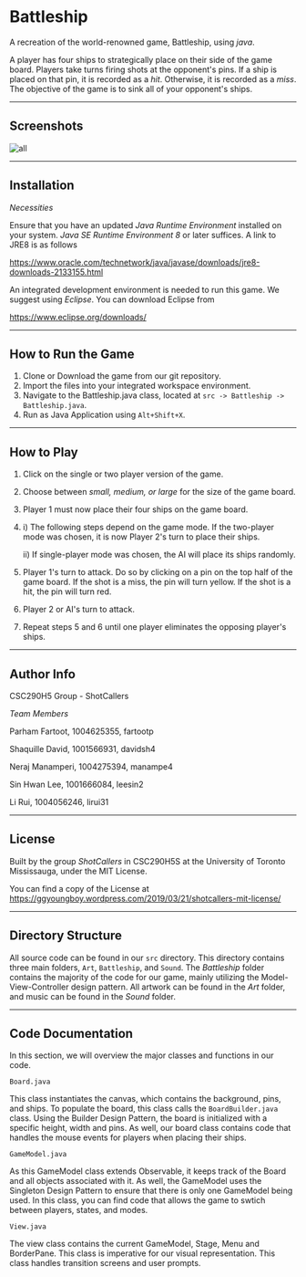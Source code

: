 Battleship
===

A recreation of the world-renowned game, Battleship, using *java*.

A player has four ships to strategically place on their side of the game board. Players take turns firing shots at the opponent's pins. If a ship is placed on that pin, it is recorded as a *hit*. Otherwise, it is recorded as a *miss*. The objective of the game is to sink all of your opponent's ships.

---

Screenshots
---

![all](https://user-images.githubusercontent.com/47598577/54769544-c368fc00-4bd7-11e9-90a6-ae06c5ed0a89.jpg)

---

Installation
---

*Necessities*

Ensure that you have an updated *Java Runtime Environment* installed on your system. *Java SE Runtime Environment 8* or later suffices. A link to JRE8 is as follows

https://www.oracle.com/technetwork/java/javase/downloads/jre8-downloads-2133155.html

An integrated development environment is needed to run this game. We suggest using *Eclipse*. You can download Eclipse from

https://www.eclipse.org/downloads/

---

How to Run the Game
---

1. Clone or Download the game from our git repository.
2. Import the files into your integrated workspace environment.
3. Navigate to the Battleship.java class, located at `src -> Battleship -> Battleship.java`.
4. Run as Java Application using `Alt+Shift+X`.

---

How to Play
---

1. Click on the single or two player version of the game.
2. Choose between *small, medium, or large* for the size of the game board.
3. Player 1 must now place their four ships on the game board.
4. i) The following steps depend on the game mode. If the two-player mode was chosen, it is now Player 2's turn to place their ships.
   
   ii) If single-player mode was chosen, the AI will place its ships randomly.
5. Player 1's turn to attack. Do so by clicking on a pin on the top half of the game board. If the shot is a miss, the pin will turn yellow. If the shot is a hit, the pin will turn red.
6. Player 2 or AI's turn to attack.
7. Repeat steps 5 and 6 until one player eliminates the opposing player's ships.

---

Author Info
---
CSC290H5 Group - ShotCallers

*Team Members*

Parham Fartoot, 1004625355, fartootp

Shaquille David, 1001566931, davidsh4

Neraj Manamperi, 1004275394, manampe4

Sin Hwan Lee, 1001666084, leesin2

Li Rui, 1004056246, lirui31

---

License
---

Built by the group *ShotCallers* in CSC290H5S at the University of Toronto Mississauga, under the MIT License. 

You can find a copy of the License at https://ggyoungboy.wordpress.com/2019/03/21/shotcallers-mit-license/

---

Directory Structure
---

All source code can be found in our `src` directory. This directory contains three main folders, `Art`, `Battleship`, and `Sound`. The *Battleship* folder contains the majority of the code for our game, mainly utilizing the Model-View-Controller design pattern. All artwork can be found in the *Art* folder, and music can be found in the *Sound* folder.

---

Code Documentation
---

In this section, we will overview the major classes and functions in our code. 

`Board.java`

This class instantiates the canvas, which contains the background, pins, and ships. To populate the board, this class calls the `BoardBuilder.java` class. Using the Builder Design Pattern, the board is initialized with a specific height, width and pins. As well, our board class contains code that handles the mouse events for players when placing their ships.

`GameModel.java`

As this GameModel class extends Observable, it keeps track of the Board and all objects associated with it. As well, the GameModel uses the Singleton Design Pattern to ensure that there is only one GameModel being used. In this class, you can find code that allows the game to swtich between players, states, and modes. 

`View.java`

The view class contains the current GameModel, Stage, Menu and BorderPane. This class is imperative for our visual representation. This class handles transition screens and user prompts.



